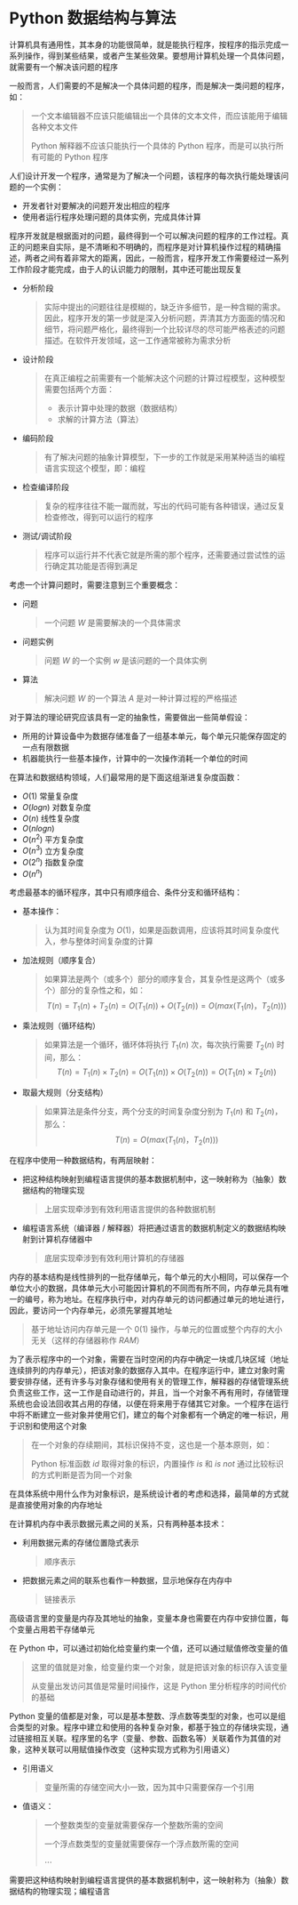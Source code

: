 # Python 数据结构与算法

计算机具有通用性，其本身的功能很简单，就是能执行程序，按程序的指示完成一系列操作，得到某些结果，或者产生某些效果。要想用计算机处理一个具体问题，就需要有一个解决该问题的程序



一般而言，人们需要的不是解决一个具体问题的程序，而是解决一类问题的程序，如：

> 一个文本编辑器不应该只能编辑出一个具体的文本文件，而应该能用于编辑各种文本文件
>
> Python 解释器不应该只能执行一个具体的 Python 程序，而是可以执行所有可能的 Python 程序



人们设计开发一个程序，通常是为了解决一个问题，该程序的每次执行能处理该问题的一个实例：

+ 开发者针对要解决的问题开发出相应的程序
+ 使用者运行程序处理问题的具体实例，完成具体计算



程序开发就是根据面对的问题，最终得到一个可以解决问题的程序的工作过程。真正的问题来自实际，是不清晰和不明确的，而程序是对计算机操作过程的精确描述，两者之间有着非常大的距离，因此，一般而言，程序开发工作需要经过一系列工作阶段才能完成，由于人的认识能力的限制，其中还可能出现反复

+ 分析阶段

  > 实际中提出的问题往往是模糊的，缺乏许多细节，是一种含糊的需求。因此，程序开发的第一步就是深入分析问题，弄清其方方面面的情况和细节，将问题严格化，最终得到一个比较详尽的尽可能严格表述的问题描述。在软件开发领域，这一工作通常被称为需求分析

+ 设计阶段

  > 在真正编程之前需要有一个能解决这个问题的计算过程模型，这种模型需要包括两个方面：
  >
  > + 表示计算中处理的数据（数据结构）
  > + 求解的计算方法（算法）

+ 编码阶段

  > 有了解决问题的抽象计算模型，下一步的工作就是采用某种适当的编程语言实现这个模型，即：编程

+ 检查编译阶段

  > 复杂的程序往往不能一蹴而就，写出的代码可能有各种错误，通过反复检查修改，得到可以运行的程序

+ 测试/调试阶段

  > 程序可以运行并不代表它就是所需的那个程序，还需要通过尝试性的运行确定其功能是否得到满足



考虑一个计算问题时，需要注意到三个重要概念：

+ 问题

  > 一个问题 $W$ 是需要解决的一个具体需求

+ 问题实例

  > 问题 $W$ 的一个实例 $w$ 是该问题的一个具体实例

+ 算法

  > 解决问题 $W$ 的一个算法 $A$ 是对一种计算过程的严格描述



对于算法的理论研究应该具有一定的抽象性，需要做出一些简单假设：

+ 所用的计算设备中为数据存储准备了一组基本单元，每个单元只能保存固定的一点有限数据
+ 机器能执行一些基本操作，计算中的一次操作消耗一个单位的时间



在算法和数据结构领域，人们最常用的是下面这组渐进复杂度函数：

+ $O(1)$                   常量复杂度
+ $O(logn)$             对数复杂度
+ $O(n)$                  线性复杂度
+ $O(nlogn)$
+ $O(n^2)$                平方复杂度
+ $O(n^3)$                立方复杂度
+ $O(2^n)$                指数复杂度
+ $O(n^n)$



考虑最基本的循环程序，其中只有顺序组合、条件分支和循环结构：

+ 基本操作：

  > 认为其时间复杂度为 $O(1)$，如果是函数调用，应该将其时间复杂度代入，参与整体时间复杂度的计算

+ 加法规则（顺序复合）

  > 如果算法是两个（或多个）部分的顺序复合，其复杂性是这两个（或多个）部分的复杂性之和，如：
  > $$
  > T(n)=T_1(n)+T_2(n)=O(T_1(n))+O(T_2(n))=O(max(T_1(n)，T_2(n)))
  > $$

+ 乘法规则（循环结构）

  > 如果算法是一个循环，循环体将执行 $T_1(n)$ 次，每次执行需要 $T_2(n)$ 时间，那么：
  > $$
  > T(n)=T_1(n)\times T_2(n)=O(T_1(n))\times O(T_2(n))=O(T_1(n)\times T_2(n))
  > $$

+ 取最大规则（分支结构）

  > 如果算法是条件分支，两个分支的时间复杂度分别为 $T_1(n)$ 和 $T_2(n)$，那么：
  > $$
  > T(n)=O(max(T_1(n)，T_2(n)))
  > $$



在程序中使用一种数据结构，有两层映射：

+ 把这种结构映射到编程语言提供的基本数据机制中，这一映射称为（抽象）数据结构的物理实现

  > 上层实现牵涉到有效利用语言提供的各种数据机制

+ 编程语言系统（编译器 / 解释器）将把通过语言的数据机制定义的数据结构映射到计算机存储器中

  > 底层实现牵涉到有效利用计算机的存储器



内存的基本结构是线性排列的一批存储单元，每个单元的大小相同，可以保存一个单位大小的数据，具体单元大小可能因计算机的不同而有所不同，内存单元具有唯一的编号，称为地址。在程序执行中，对内存单元的访问都通过单元的地址进行，因此，要访问一个内存单元，必须先掌握其地址

> 基于地址访问内存单元是一个 $0(1)$ 操作，与单元的位置或整个内存的大小无关（这样的存储器称作 $RAM$）

为了表示程序中的一个对象，需要在当时空闲的内存中确定一块或几块区域（地址连续排列的内存单元），把该对象的数据存入其中。在程序运行中，建立对象时需要安排存储，还有许多与对象存储和使用有关的管理工作，解释器的存储管理系统负责这些工作，这一工作是自动进行的，并且，当一个对象不再有用时，存储管理系统也会设法回收其占用的存储，以便在将来用于存储其它对象。一个程序在运行中将不断建立一些对象并使用它们，建立的每个对象都有一个确定的唯一标识，用于识别和使用这个对象

> 在一个对象的存续期间，其标识保持不变，这也是一个基本原则，如：
>
> Python 标准函数 $id$ 取得对象的标识，内置操作 $is$ 和 $is$ $not$ 通过比较标识的方式判断是否为同一个对象

在具体系统中用什么作为对象标识，是系统设计者的考虑和选择，最简单的方式就是直接使用对象的内存地址



在计算机内存中表示数据元素之间的关系，只有两种基本技术：

+ 利用数据元素的存储位置隐式表示

  > 顺序表示

+ 把数据元素之间的联系也看作一种数据，显示地保存在内存中

  > 链接表示



高级语言里的变量是内存及其地址的抽象，变量本身也需要在内存中安排位置，每个变量占用若干存储单元

在 Python 中，可以通过初始化给变量约束一个值，还可以通过赋值修改变量的值

> 这里的值就是对象，给变量约束一个对象，就是把该对象的标识存入该变量
>
> 从变量出发访问其值是常量时间操作，这是 Python 里分析程序的时间代价的基础

Python  变量的值都是对象，可以是基本整数、浮点数等类型的对象，也可以是组合类型的对象。程序中建立和使用的各种复杂对象，都基于独立的存储块实现，通过链接相互关联。程序里的名字（变量、参数、函数名等）关联着作为其值的对象，这种关联可以用赋值操作改变（这种实现方式称为引用语义）

+ 引用语义

  > 变量所需的存储空间大小一致，因为其中只需要保存一个引用

+ 值语义：

  > 一个整数类型的变量就需要保存一个整数所需的空间
  >
  > 一个浮点数类型的变量就需要保存一个浮点数所需的空间
  >
  > $\cdots$

需要把这种结构映射到编程语言提供的基本数据机制中，这一映射称为（抽象）数据结构的物理实现；编程语言